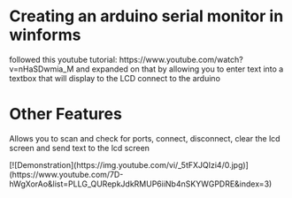 <h1>Creating an arduino serial monitor in winforms</h1>
<p>followed this youtube tutorial: https://www.youtube.com/watch?v=nHaSDwmia_M and expanded on that by allowing you to enter text into a textbox that will display to the LCD connect to the arduino</p>

<h1>Other Features</h1>
<p>Allows you to scan and check for ports, connect, disconnect, clear the lcd screen and send text to the lcd screen</p>
[![Demonstration](https://img.youtube.com/vi/_5tFXJQIzi4/0.jpg)](https://www.youtube.com/7D-hWgXorAo&list=PLLG_QURepkJdkRMUP6iiNb4nSKYWGPDRE&index=3)
